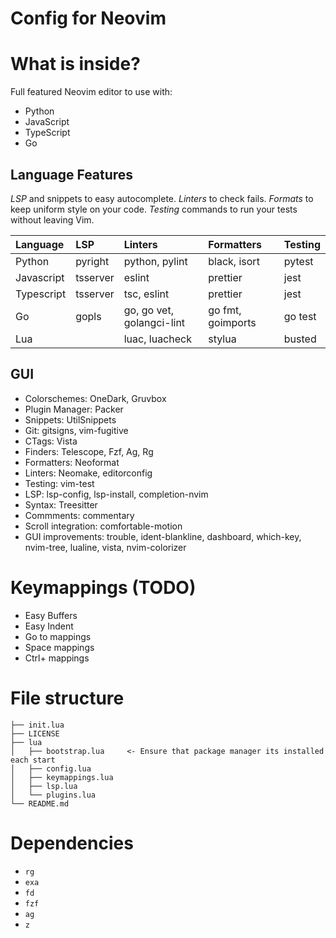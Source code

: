# Config for Neovim

# What is inside?

Full featured Neovim editor to use with:
- Python
- JavaScript
- TypeScript
- Go

## Language Features

*LSP* and snippets to easy autocomplete.
*Linters* to check fails.
*Formats* to keep uniform style on your code.
*Testing* commands to run your tests without leaving Vim.

| Language   | LSP      | Linters                        | Formatters                   | Testing               |
|:-----------|:---------|:-------------------------------|:-----------------------------|:----------------------|
| Python     | pyright  | python, pylint                 | black, isort                 | pytest                |
| Javascript | tsserver | eslint                         | prettier                     | jest                  |
| Typescript | tsserver | tsc, eslint                    | prettier                     | jest                  |
| Go         | gopls    | go, go vet, golangci-lint      | go fmt, goimports            | go test               |
| Lua        |          | luac, luacheck                 | stylua                       | busted                |

## GUI

- Colorschemes: OneDark, Gruvbox
- Plugin Manager: Packer
- Snippets: UtilSnippets
- Git: gitsigns, vim-fugitive
- CTags: Vista
- Finders: Telescope, Fzf, Ag, Rg
- Formatters: Neoformat
- Linters: Neomake, editorconfig
- Testing: vim-test
- LSP: lsp-config, lsp-install, completion-nvim
- Syntax: Treesitter
- Commments: commentary
- Scroll integration: comfortable-motion
- GUI improvements: trouble, ident-blankline, dashboard, which-key, nvim-tree, lualine, vista, nvim-colorizer


# Keymappings (TODO)
- Easy Buffers
- Easy Indent
- Go to mappings
- Space mappings
- Ctrl+ mappings


# File structure

```
├── init.lua
├── LICENSE
├── lua
│   ├── bootstrap.lua     <- Ensure that package manager its installed each start
│   ├── config.lua        
│   ├── keymappings.lua   
│   ├── lsp.lua           
│   └── plugins.lua       
└── README.md
```


# Dependencies

- `rg`
- `exa`
- `fd`
- `fzf`
- `ag`
- `z`


